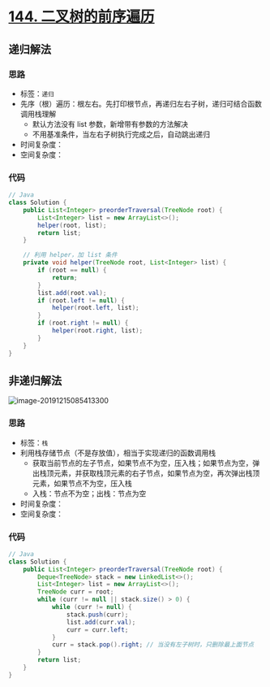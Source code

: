 # [144. 二叉树的前序遍历](https://leetcode-cn.com/problems/binary-tree-preorder-traversal/)

## 递归解法

### 思路

- 标签：`递归`
- 先序（根）遍历：根左右。先打印根节点，再递归左右子树，递归可结合函数调用栈理解
  - 默认方法没有 list 参数，新增带有参数的方法解决
  - 不用基准条件，当左右子树执行完成之后，自动跳出递归
- 时间复杂度：
- 空间复杂度：

### 代码

```Java
// Java
class Solution {
    public List<Integer> preorderTraversal(TreeNode root) {
        List<Integer> list = new ArrayList<>();
        helper(root, list);
        return list;
    }

    // 利用 helper，加 list 条件
    private void helper(TreeNode root, List<Integer> list) {
        if (root == null) {
            return;
        }
        list.add(root.val);
        if (root.left != null) {
            helper(root.left, list);
        }
        if (root.right != null) {
            helper(root.right, list);
        }
    }
}
```

## 非递归解法

![image-20191215085413300](https://deppwang.oss-cn-beijing.aliyuncs.com/blog/2019-12-22-020725.jpg)

### 思路

- 标签：`栈`
- 利用栈存储节点（不是存放值），相当于实现递归的函数调用栈
  - 获取当前节点的左子节点，如果节点不为空，压入栈；如果节点为空，弹出栈顶元素，并获取栈顶元素的右子节点，如果节点为空，再次弹出栈顶元素，如果节点不为空，压入栈
  - 入栈：节点不为空；出栈：节点为空
- 时间复杂度：
- 空间复杂度：

### 代码

```Java
// Java
class Solution {
    public List<Integer> preorderTraversal(TreeNode root) {
        Deque<TreeNode> stack = new LinkedList<>();
        List<Integer> list = new ArrayList<>();
        TreeNode curr = root;
        while (curr != null || stack.size() > 0) {
            while (curr != null) {
                stack.push(curr);
                list.add(curr.val);
                curr = curr.left;
            }
            curr = stack.pop().right; // 当没有左子树时，只删除最上面节点
        }
        return list;
    }
}
```

